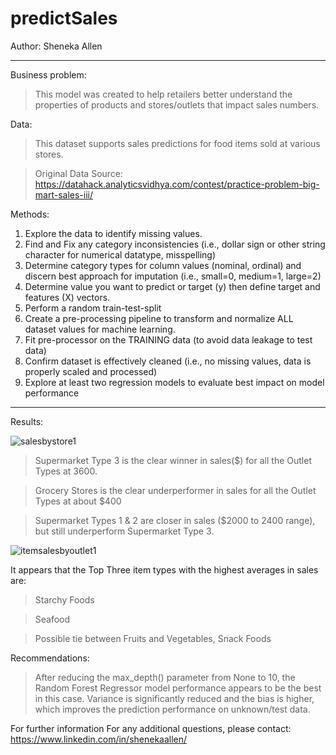 # predict**Sales**

Author: Sheneka Allen


---


Business problem:
>This model was created to help retailers better understand the properties of products and stores/outlets that impact sales numbers.

Data:
>This dataset supports sales predictions for food items sold at various stores.

>Original Data Source: https://datahack.analyticsvidhya.com/contest/practice-problem-big-mart-sales-iii/

Methods:


1.   Explore the data to identify missing values.
2.   Find and Fix any category inconsistencies (i.e., dollar sign or other string character for numerical datatype, misspelling)
3.   Determine category types for column values (nominal, ordinal) and discern best approach for imputation (i.e., small=0, medium=1, large=2)
4.   Determine value you want to predict or target (y) then define target and features (X) vectors.
5.   Perform a random train-test-split
6.   Create a pre-processing pipeline to transform and normalize ALL dataset values for machine learning.
7.   Fit pre-processor on the TRAINING data (to avoid data leakage to test data)
8.   Confirm dataset is effectively cleaned (i.e., no missing values, data is properly scaled and processed)
9.   Explore at least two regression models to evaluate best impact on model performance

---




Results: 

![salesbystore1](https://user-images.githubusercontent.com/100389581/166484069-0e10e156-b46e-44b6-816f-d83c2c2f9af4.png)

>Supermarket Type 3 is the clear winner in sales($) for all the Outlet Types at 3600.

>Grocery Stores is the clear underperformer in sales for all the Outlet Types at about $400

>Supermarket Types 1 & 2 are closer in sales ($2000 to 2400 range), but still underperform Supermarket Type 3.


![itemsalesbyoutlet1](https://user-images.githubusercontent.com/100389581/166484108-b75bc68f-1aba-4725-a454-92c0ae30965c.png)

It appears that the Top Three item types with the highest averages in sales are:

>Starchy Foods

>Seafood

>Possible tie between Fruits and Vegetables, Snack Foods


Recommendations:
>After reducing the max_depth() parameter from None to 10, the Random Forest Regressor model performance appears to be the best in this case. Variance is significantly reduced and the bias is higher, which improves the prediction performance on unknown/test data.

For further information
For any additional questions, please contact: https://www.linkedin.com/in/shenekaallen/
